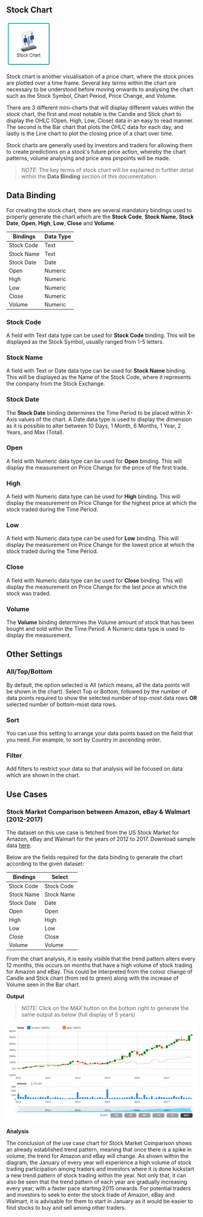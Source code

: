 ## Stock Chart

![Stock](./images/stock-chart/stockchart.PNG)

Stock chart is another visualisation of a price chart, where the stock prices are plotted over a time frame. Several key terms within the chart are necessary to be understood before moving onwards to analysing the chart such as the Stock Symbol, Chart Period, Price Change, and Volume.

There are 3 different mini-charts that will display different values within the stock chart, the first and most notable is the Candle and Stick chart to display the OHLC (Open, High, Low, Close) data in an easy to read manner. The second is the Bar chart that plots the OHLC data for each day, and lastly is the Line chart to plot the closing price of a chart over time.

Stock charts are generally used by investors and traders for allowing them to create predictions on a stock's future price action, whereby the chart patterns, volume analysing and price area pinpoints will be made.

> *NOTE:* The key terms of stock chart will be explained in further detail within the **Data Binding** section of this documentation.

## Data Binding

For creating the stock chart, there are several mandatory bindings used to properly generate the chart which are the **Stock Code**, **Stock Name**, **Stock Date**, **Open**, **High**, **Low**, **Close** and **Volume**.

|Bindings|Data Type|
|---|---|
|Stock Code|Text|
|Stock Name|Text|
|Stock Date|Date|
|Open|Numeric|
|High|Numeric|
|Low|Numeric|
|Close|Numeric|
|Volume|Numeric|

### Stock Code

A field with Text data type can be used for **Stock Code** binding. This will be displayed as the Stock Symbol, usually ranged from 1-5 letters.

### Stock Name

A field with Text or Date data type can be used for **Stock Name** binding. This will be displayed as the Name of the Stock Code, where it represents the company from the Stock Exchange.

### Stock Date

The **Stock Date** binding determines the Time Period to be placed within X-Axis values of the chart. A Date data type is used to display the dimension as it is possible to alter between 10 Days, 1 Month, 6 Months, 1 Year, 2 Years, and Max (Total).

### Open

A field with Numeric data type can be used for **Open** binding. This will display the measurement on Price Change for the price of the first trade.

### High

A field with Numeric data type can be used for **High** binding. This will display the measurement on Price Change for the highest price at which the stock traded during the Time Period.

### Low

A field with Numeric data type can be used for **Low** binding. This will display the measurement on Price Change for the lowest price at which the stock traded during the Time Period.

### Close

A field with Numeric data type can be used for **Close** binding. This will display the measurement on Price Change for the last price at which the stock was traded.

### Volume

The **Volume** binding determines the Volume amount of stock that has been bought and sold within the Time Period. A Numeric data type is used to display the measurement.

## Other Settings

### All/Top/Bottom

By default, the option selected is All (which means, all the data points will be shown in the chart). Select Top or Bottom, followed by the number of data points required to show the selected number of top-most data rows **OR** selected number of bottom-most data rows.

### Sort

You can use this setting to arrange your data points based on the field that you need. For example, to sort by Country in ascending order.

### Filter

Add filters to restrict your data so that analysis will be focused on data which are shown in the chart.

## Use Cases
### Stock Market Comparison between Amazon, eBay & Walmart (2012-2017)
The dataset on this use case is fetched from the US Stock Market for Amazon, eBay and Walmart for the years of 2012 to 2017. Download sample data [here](./sample-data/stock-chart/stock-amzn-ebay-wmt.csv).

Below are the fields required for the data binding to generate the chart according to the given dataset:

|Bindings|Select|
|---|---|
|Stock Code|Stock Code|
|Stock Name|Stock Name|
|Stock Date|Date|
|Open|Open|
|High|High|
|Low|Low|
|Close|Close|
|Volume|Volume|

From the chart analysis, it is easily visible that the trend pattern alters every 12 months, this occurs on months that have a high volume of stock trading for Amazon and eBay. This could be interpreted from the colour change of Candle and Stick chart (from red to green) along with the increase of Volume seen in the Bar chart.

**Output**

>*NOTE:* Click on the *MAX* button on the bottom right to generate the same output as below (full display of 5 years)

![Stock Market](./images/stock-chart/output-1.PNG)

**Analysis**

The conclusion of the use case chart for Stock Market Comparison shows an already established trend pattern, meaning that once there is a spike in volume, the trend for Amazon and eBay will change. As shown within the diagram, the January of every year will experience a high volume of stock trading participation among traders and investors where it is done kickstart a new trend pattern of stock trading within the year. Not only that, it can also be seen that the trend pattern of each year are gradually increasing every year, with a faster pace starting 2015 onwards. For potential traders and investors to seek to enter the stock trade of Amazon, eBay and Walmart, it is advisable for them to start in January as it would be easier to find stocks to buy and sell among other traders.
